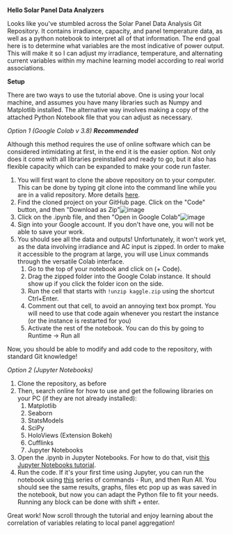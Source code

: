 **Hello Solar Panel Data Analyzers**

Looks like you've stumbled across the Solar Panel Data Analysis Git Repository. It contains irradiance, capacity, and panel temperature data, as well as a python notebook to interpret all of that information. The end goal here is to determine what variables are the most indicative of power output. This will make it so I can adjust my irradiance, temperature, and alternating current variables within my machine learning model according to real world associations.

**Setup**

There are two ways to use the tutorial above. One is using your local machine, and assumes you have many libraries such as Numpy and Matplotlib installed. The alternative way involves making a copy of the attached Python Notebook file that you can adjust as necessary.

*Option 1 (Google Colab v 3.8) **Recommended***

Although this method requires the use of online software which can be considered intimidating at first, in the end it is the easier option. Not only does it come with all libraries preinstalled and ready to go, but it also has flexible capacity which can be expanded to make your code run faster.

1. You will first want to clone the above repository on to your computer. This can be done by typing git clone into the command line while you are in a valid repository. More details [here](https://docs.github.com/en/repositories/creating-and-managing-repositories/cloning-a-repository).
3. Find the cloned project on your GitHub page. Click on the "Code" button, and then "Download as Zip"![image](https://user-images.githubusercontent.com/70772760/234469995-7a979c34-58ab-4e86-975e-95c5c7a5459b.png)
4. Click on the .ipynb file, and then "Open in Google Colab"![image](https://user-images.githubusercontent.com/70772760/234482018-0c3f2482-4fef-4477-963f-b6af45443eb4.png)
5. Sign into your Google account. If you don't have one, you will not be able to save your work.
6. You should see all the data and outputs! Unfortunately, it won't work yet, as the data involving irradiance and AC input is zipped. In order to make it accessible to the program at large, you will use Linux commands through the versatile Colab interface. 
    1. Go to the top of your notebook and click on (+ Code). 
    2. Drag the zipped folder into the Google Colab instance. It should show up if you click the folder icon on the side.
    3. Run the cell that starts with ```!unzip kaggle.zip``` using the shortcut Ctrl+Enter. 
    4. Comment out that cell, to avoid an annoying text box prompt. You will need to use that code again whenever you restart the instance (or the instance is                restarted for you)
    5. Activate the rest of the notebook. You can do this by going to Runtime -> Run all

Now, you should be able to modify and add code to the repository, with standard Git knowledge!

*Option 2 (Jupyter Notebooks)*

1. Clone the repository, as before
2. Then, search online for how to use and get the following libraries on your PC (if they are not already installed):
    1. Matplotlib
    2. Seaborn
    3. StatsModels
    4. SciPy
    5. HoloViews (Extension Bokeh)
    6. Cufflinks
    7. Jupyter Notebooks
3. Open the .ipynb in Jupyter Notebooks. For how to do that, visit [this Jupyter Notebooks tutorial](https://docs.jupyter.org/en/latest/running.html). 
4. Run the code. If it's your first time using Jupyter, you can run the notebook using [this](https://docs.qubole.com/en/latest/user-guide/notebooks-and-dashboards/notebooks/jupyter-notebooks/running-jupy-notebooks.html) series of commands - Run, and then Run All. You should see the same results, graphs, files etc pop up as was saved in the notebook, but now you can adapt the Python file to fit your needs. Running any block can be done with shift + enter.
    
Great work! Now scroll through the tutorial and enjoy learning about the correlation of variables relating to local panel aggregation!
